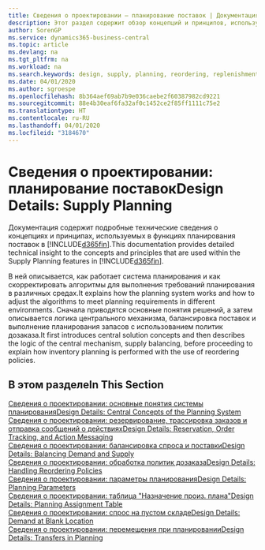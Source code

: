 ```yaml
---
title: Сведения о проектировании — планирование поставок | Документация Майкрософт
description: Этот раздел содержит обзор концепций и принципов, используемых в функциях планирования поставок в Business Central.
author: SorenGP
ms.service: dynamics365-business-central
ms.topic: article
ms.devlang: na
ms.tgt_pltfrm: na
ms.workload: na
ms.search.keywords: design, supply, planning, reordering, replenishment
ms.date: 04/01/2020
ms.author: sgroespe
ms.openlocfilehash: 8b364aef69ab7b9e036caebe2f60387982cd9221
ms.sourcegitcommit: 88e4b30eaf6fa32af0c1452ce2f85ff1111c75e2
ms.translationtype: HT
ms.contentlocale: ru-RU
ms.lasthandoff: 04/01/2020
ms.locfileid: "3184670"
---
```

# <a name="design-details-supply-planning"></a><span data-ttu-id="f0f06-103">Сведения о проектировании: планирование поставок</span><span class="sxs-lookup"><span data-stu-id="f0f06-103">Design Details: Supply Planning</span></span>
<span data-ttu-id="f0f06-104">Документация содержит подробные технические сведения о концепциях и принципах, используемых в функциях планирования поставок в [!INCLUDE[d365fin](includes/d365fin_md.md)].</span><span class="sxs-lookup"><span data-stu-id="f0f06-104">This documentation provides detailed technical insight to the concepts and principles that are used within the Supply Planning features in [!INCLUDE[d365fin](includes/d365fin_md.md)].</span></span>  

<span data-ttu-id="f0f06-105">В ней описывается, как работает система планирования и как скорректировать алгоритмы для выполнения требований планирования в различных средах.</span><span class="sxs-lookup"><span data-stu-id="f0f06-105">It explains how the planning system works and how to adjust the algorithms to meet planning requirements in different environments.</span></span> <span data-ttu-id="f0f06-106">Сначала приводятся основные понятия решений, а затем описывается логика центрального механизма, балансировка поставок и выполнение планирования запасов с использованием политик дозаказа.</span><span class="sxs-lookup"><span data-stu-id="f0f06-106">It first introduces central solution concepts and then describes the logic of the central mechanism, supply balancing, before proceeding to explain how inventory planning is performed with the use of reordering policies.</span></span>  

## <a name="in-this-section"></a><span data-ttu-id="f0f06-107">В этом разделе</span><span class="sxs-lookup"><span data-stu-id="f0f06-107">In This Section</span></span>  
[<span data-ttu-id="f0f06-108">Сведения о проектировании: основные понятия системы планирования</span><span class="sxs-lookup"><span data-stu-id="f0f06-108">Design Details: Central Concepts of the Planning System</span></span>](design-details-central-concepts-of-the-planning-system.md)  
[<span data-ttu-id="f0f06-109">Сведения о проектировании: резервирование, трассировка заказов и отправка сообщений о действиях</span><span class="sxs-lookup"><span data-stu-id="f0f06-109">Design Details: Reservation, Order Tracking, and Action Messaging</span></span>](design-details-reservation-order-tracking-and-action-messaging.md)  
[<span data-ttu-id="f0f06-110">Сведения о проектировании: балансировка спроса и поставки</span><span class="sxs-lookup"><span data-stu-id="f0f06-110">Design Details: Balancing Demand and Supply</span></span>](design-details-balancing-demand-and-supply.md)  
[<span data-ttu-id="f0f06-111">Сведения о проектировании: обработка политик дозаказа</span><span class="sxs-lookup"><span data-stu-id="f0f06-111">Design Details: Handling Reordering Policies</span></span>](design-details-handling-reordering-policies.md)  
[<span data-ttu-id="f0f06-112">Сведения о проектировании: параметры планирования</span><span class="sxs-lookup"><span data-stu-id="f0f06-112">Design Details: Planning Parameters</span></span>](design-details-planning-parameters.md)  
[<span data-ttu-id="f0f06-113">Сведения о проектировании: таблица "Назначение произ. плана"</span><span class="sxs-lookup"><span data-stu-id="f0f06-113">Design Details: Planning Assignment Table</span></span>](design-details-planning-assignment-table.md)  
[<span data-ttu-id="f0f06-114">Сведения о проектировании: спрос на пустом складе</span><span class="sxs-lookup"><span data-stu-id="f0f06-114">Design Details: Demand at Blank Location</span></span>](design-details-demand-at-blank-location.md)  
[<span data-ttu-id="f0f06-115">Сведения о проектировании: перемещения при планировании</span><span class="sxs-lookup"><span data-stu-id="f0f06-115">Design Details: Transfers in Planning</span></span>](design-details-transfers-in-planning.md)

